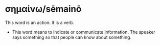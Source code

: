 # σημαίνω/sēmainō
This word is an action. It is a verb.
* This word means to indicate or communicate information. The speaker says something so that people can know about something.
